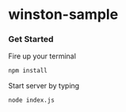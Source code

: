 # winston-sample

### Get Started
Fire up your terminal

```sh
npm install
```

Start server by typing
```sh
node index.js
```
